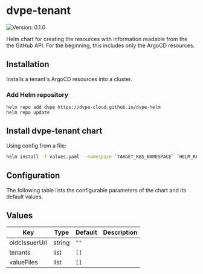# dvpe-tenant

![Version: 0.1.0](https://img.shields.io/badge/Version-0.1.0-informational?style=flat-square)

Helm chart for creating the resources with information readable from the the GitHub API. For the beginning, this includes only the ArgoCD resources.

## Installation
Installs a tenant's ArgoCD resources into a cluster.

### Add Helm repository

```shell
helm repo add dvpe https://dvpe-cloud.github.io/dvpe-helm
helm repo update
```

## Install dvpe-tenant chart

Using config from a file:

```bash
helm install -f values.yaml --namespace `TARGET_K8S_NAMESPACE` `HELM_RELEASE_NAME` dvpe/dvpe-tenant
```

## Configuration

The following table lists the configurable parameters of the chart and its default values.

## Values

| Key | Type | Default | Description |
|-----|------|---------|-------------|
| oidcIssuerUrl | string | `""` |  |
| tenants | list | `[]` |  |
| valueFiles | list | `[]` |  |
